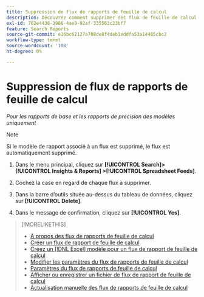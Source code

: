 ```yaml
---
title: Suppression de flux de rapports de feuille de calcul
description: Découvrez comment supprimer des flux de feuille de calcul.
exl-id: 762e4438-3986-4ae9-92af-335563c23bf7
feature: Search Reports
source-git-commit: e16bc62127a708de8f4deb1eddfa53a14405cbc2
workflow-type: tm+mt
source-wordcount: '108'
ht-degree: 0%

---
```


# Suppression de flux de rapports de feuille de calcul

*Pour les rapports de base et les rapports de précision des modèles uniquement*

>[!NOTE]
>
>Si le modèle de rapport associé à un flux est supprimé, le flux est automatiquement supprimé.

1. Dans le menu principal, cliquez sur **[!UICONTROL Search]> [!UICONTROL Insights & Reports] >[!UICONTROL Spreadsheet Feeds]**.

1. Cochez la case en regard de chaque flux à supprimer.

1. Dans la barre d’outils située au-dessus du tableau de données, cliquez sur **[!UICONTROL Delete]**.

1. Dans le message de confirmation, cliquez sur **[!UICONTROL Yes]**.

>[!MORELIKETHIS]
>
>* [À propos des flux de rapports de feuille de calcul](spreadsheet-feed-about.md)
>* [Créer un flux de rapport de feuille de calcul](spreadsheet-feed-create.md)
>* [ Créez un  [!DNL Excel] modèle pour un flux de rapport de feuille de calcul](spreadsheet-feed-create-excel-template.md)
>* [Modifier les paramètres du flux de rapports de feuille de calcul](spreadsheet-feed-edit.md)
>* [Paramètres du flux de rapports de feuille de calcul](spreadsheet-feed-settings.md)
>* [ Afficher ou enregistrer un fichier de flux de rapport de feuille de calcul ](spreadsheet-feed-view-or-save.md)
>* [Actualisation manuelle des flux de rapports de feuille de calcul](spreadsheet-feed-refresh.md)
